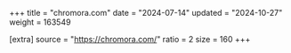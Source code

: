 +++
title = "chromora.com"
date = "2024-07-14"
updated = "2024-10-27"
weight = 163549

[extra]
source = "https://chromora.com/"
ratio = 2
size = 160
+++
